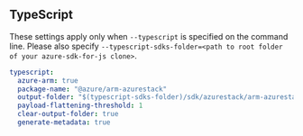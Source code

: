 ## TypeScript

These settings apply only when `--typescript` is specified on the command line.
Please also specify `--typescript-sdks-folder=<path to root folder of your azure-sdk-for-js clone>`.

``` yaml $(typescript)
typescript:
  azure-arm: true
  package-name: "@azure/arm-azurestack"
  output-folder: "$(typescript-sdks-folder)/sdk/azurestack/arm-azurestack"
  payload-flattening-threshold: 1
  clear-output-folder: true
  generate-metadata: true
```
